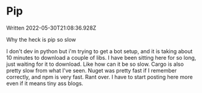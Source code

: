 # Pip
Written 2022-05-30T21:08:36.928Z

Why the heck is pip so slow

I don't dev in python but i'm trying to get a bot setup, and it is taking about 10 minutes to download a couple of libs.
I have been sitting here for so long, just waiting for it to download.
Like how can it be so slow.
Cargo is also pretty slow from what I've seen.
Nuget was pretty fast if I remember correctly, and npm is very fast.
Rant over. I have to start posting here more even if it means tiny ass blogs.